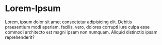 # Lorem-Ipsum
Lorem, ipsum dolor sit amet consectetur adipisicing elit. Debitis praesentium modi aperiam, facilis, vero, dolores corrupti iure culpa esse commodi architecto est magni ipsam non numquam. Aliquid distinctio ipsam reprehenderit?
